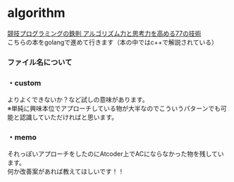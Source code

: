 # algorithm

[競技プログラミングの鉄則 アルゴリズム力と思考力を高める77の技術](https://www.amazon.co.jp/%E7%AB%B6%E6%8A%80%E3%83%97%E3%83%AD%E3%82%B0%E3%83%A9%E3%83%9F%E3%83%B3%E3%82%B0%E3%81%AE%E9%89%84%E5%89%87-%E3%82%A2%E3%83%AB%E3%82%B4%E3%83%AA%E3%82%BA%E3%83%A0%E5%8A%9B%E3%81%A8%E6%80%9D%E8%80%83%E5%8A%9B%E3%82%92%E9%AB%98%E3%82%81%E3%82%8B77%E3%81%AE%E6%8A%80%E8%A1%93-Compass-Books%E3%82%B7%E3%83%AA%E3%83%BC%E3%82%BA-%E7%B1%B3%E7%94%B0/dp/483997750X/ref=tmm_pap_swatch_0?_encoding=UTF8&qid=1663982759&sr=8-1)
<br>こちらの本をgolangで進めて行きます（本の中ではc++で解説されている）

### ファイル名について
### ・custom<br>
よりよくできないか？など試しの意味があります。<br>
※単純に興味本位でアプローチしている物が大半なのでこういうパターンでも可能と認識していただければと思います。
### ・memo<br>
それっぽいアプローチをしたのにAtcoder上でACにならなかった物を残しています。<br>
何か改善案があれば教えてほしいです！！